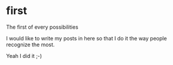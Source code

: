 # first
The first of every possibilities

I would like to write my posts in here so that I do it the way people recognize the most.

Yeah I did it ;-)
